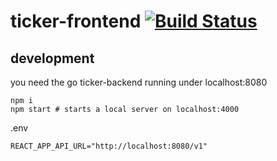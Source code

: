 # ticker-frontend [![Build Status](https://travis-ci.org/systemli/ticker-frontend.svg)](https://travis-ci.org/systemli/ticker-frontend)

## development

you need the go ticker-backend running under localhost:8080
```
npm i
npm start # starts a local server on localhost:4000
```

.env
```
REACT_APP_API_URL="http://localhost:8080/v1"
```


